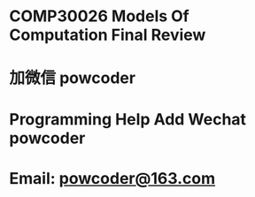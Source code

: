 # COMP30026 Models Of Computation Final Review
# 加微信 powcoder

# Programming Help Add Wechat powcoder

# Email: powcoder@163.com

